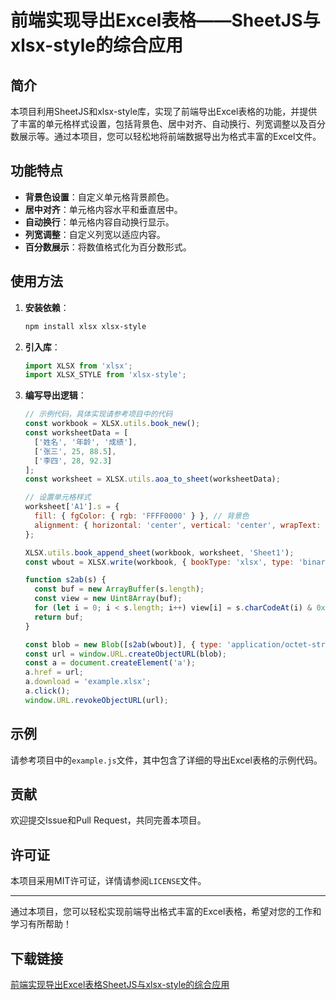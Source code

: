 # 前端实现导出Excel表格——SheetJS与xlsx-style的综合应用

## 简介
本项目利用SheetJS和xlsx-style库，实现了前端导出Excel表格的功能，并提供了丰富的单元格样式设置，包括背景色、居中对齐、自动换行、列宽调整以及百分数展示等。通过本项目，您可以轻松地将前端数据导出为格式丰富的Excel文件。

## 功能特点
- **背景色设置**：自定义单元格背景颜色。
- **居中对齐**：单元格内容水平和垂直居中。
- **自动换行**：单元格内容自动换行显示。
- **列宽调整**：自定义列宽以适应内容。
- **百分数展示**：将数值格式化为百分数形式。

## 使用方法
1. **安装依赖**：
   ```bash
   npm install xlsx xlsx-style
   ```

2. **引入库**：
   ```javascript
   import XLSX from 'xlsx';
   import XLSX_STYLE from 'xlsx-style';
   ```

3. **编写导出逻辑**：
   ```javascript
   // 示例代码，具体实现请参考项目中的代码
   const workbook = XLSX.utils.book_new();
   const worksheetData = [
     ['姓名', '年龄', '成绩'],
     ['张三', 25, 88.5],
     ['李四', 28, 92.3]
   ];
   const worksheet = XLSX.utils.aoa_to_sheet(worksheetData);

   // 设置单元格样式
   worksheet['A1'].s = {
     fill: { fgColor: { rgb: 'FFFF0000' } }, // 背景色
     alignment: { horizontal: 'center', vertical: 'center', wrapText: true } // 居中对齐和自动换行
   };

   XLSX.utils.book_append_sheet(workbook, worksheet, 'Sheet1');
   const wbout = XLSX.write(workbook, { bookType: 'xlsx', type: 'binary' });

   function s2ab(s) {
     const buf = new ArrayBuffer(s.length);
     const view = new Uint8Array(buf);
     for (let i = 0; i < s.length; i++) view[i] = s.charCodeAt(i) & 0xFF;
     return buf;
   }

   const blob = new Blob([s2ab(wbout)], { type: 'application/octet-stream' });
   const url = window.URL.createObjectURL(blob);
   const a = document.createElement('a');
   a.href = url;
   a.download = 'example.xlsx';
   a.click();
   window.URL.revokeObjectURL(url);
   ```

## 示例
请参考项目中的`example.js`文件，其中包含了详细的导出Excel表格的示例代码。

## 贡献
欢迎提交Issue和Pull Request，共同完善本项目。

## 许可证
本项目采用MIT许可证，详情请参阅`LICENSE`文件。

---

通过本项目，您可以轻松实现前端导出格式丰富的Excel表格，希望对您的工作和学习有所帮助！

## 下载链接

[前端实现导出Excel表格SheetJS与xlsx-style的综合应用](https://pan.quark.cn/s/6959795d10e7)